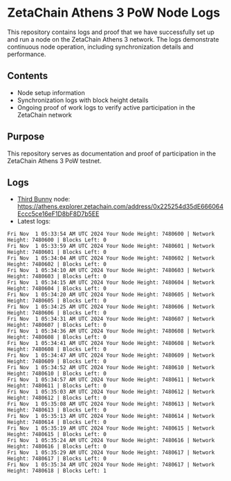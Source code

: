 # ZetaChain Athens 3 PoW Node Logs
This repository contains logs and proof that we have successfully set up and run a node on the ZetaChain Athens 3 network. The logs demonstrate continuous node operation, including synchronization details and performance.

## Contents
- Node setup information
- Synchronization logs with block height details
- Ongoing proof of work logs to verify active participation in the ZetaChain network

## Purpose
This repository serves as documentation and proof of participation in the ZetaChain Athens 3 PoW testnet.

## Logs

- [Third Bunny](https://thirdbunny.xyz/) node: https://athens.explorer.zetachain.com/address/0x225254d35dE666064Eccc5ce16eF1D8bF8D7b5EE
- Latest logs:
```
Fri Nov  1 05:33:54 AM UTC 2024 Your Node Height: 7480600 | Network Height: 7480600 | Blocks Left: 0
Fri Nov  1 05:33:59 AM UTC 2024 Your Node Height: 7480601 | Network Height: 7480601 | Blocks Left: 0
Fri Nov  1 05:34:04 AM UTC 2024 Your Node Height: 7480602 | Network Height: 7480602 | Blocks Left: 0
Fri Nov  1 05:34:10 AM UTC 2024 Your Node Height: 7480603 | Network Height: 7480603 | Blocks Left: 0
Fri Nov  1 05:34:15 AM UTC 2024 Your Node Height: 7480604 | Network Height: 7480604 | Blocks Left: 0
Fri Nov  1 05:34:20 AM UTC 2024 Your Node Height: 7480605 | Network Height: 7480605 | Blocks Left: 0
Fri Nov  1 05:34:25 AM UTC 2024 Your Node Height: 7480606 | Network Height: 7480606 | Blocks Left: 0
Fri Nov  1 05:34:31 AM UTC 2024 Your Node Height: 7480607 | Network Height: 7480607 | Blocks Left: 0
Fri Nov  1 05:34:36 AM UTC 2024 Your Node Height: 7480608 | Network Height: 7480608 | Blocks Left: 0
Fri Nov  1 05:34:41 AM UTC 2024 Your Node Height: 7480608 | Network Height: 7480608 | Blocks Left: 0
Fri Nov  1 05:34:47 AM UTC 2024 Your Node Height: 7480609 | Network Height: 7480609 | Blocks Left: 0
Fri Nov  1 05:34:52 AM UTC 2024 Your Node Height: 7480610 | Network Height: 7480610 | Blocks Left: 0
Fri Nov  1 05:34:57 AM UTC 2024 Your Node Height: 7480611 | Network Height: 7480611 | Blocks Left: 0
Fri Nov  1 05:35:03 AM UTC 2024 Your Node Height: 7480612 | Network Height: 7480612 | Blocks Left: 0
Fri Nov  1 05:35:08 AM UTC 2024 Your Node Height: 7480613 | Network Height: 7480613 | Blocks Left: 0
Fri Nov  1 05:35:13 AM UTC 2024 Your Node Height: 7480614 | Network Height: 7480614 | Blocks Left: 0
Fri Nov  1 05:35:19 AM UTC 2024 Your Node Height: 7480615 | Network Height: 7480615 | Blocks Left: 0
Fri Nov  1 05:35:24 AM UTC 2024 Your Node Height: 7480616 | Network Height: 7480616 | Blocks Left: 0
Fri Nov  1 05:35:29 AM UTC 2024 Your Node Height: 7480617 | Network Height: 7480617 | Blocks Left: 0
Fri Nov  1 05:35:34 AM UTC 2024 Your Node Height: 7480617 | Network Height: 7480618 | Blocks Left: 1
```
